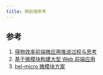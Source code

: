 ```yaml
---
title: 微前端参考
---
```


## 参考

1. [得物效率前端微应用推进过程与思考](https://mp.weixin.qq.com/s/ggP5I3hfrikY7fCMHotX2A)
2. [基于微模块构建大型 Web 前端应用](https://mp.weixin.qq.com/s/vCj3tsbYIGVX5O5pRGLk6Q)
3. [hel-micro 微模块方案](https://github.com/tnfe/hel)
